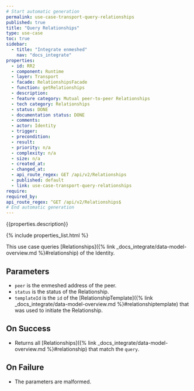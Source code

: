 ```yaml
---
# Start automatic generation
permalink: use-case-transport-query-relationships
published: true
title: "Query Relationships"
type: use-case
toc: true
sidebar:
  - title: "Integrate enmeshed"
    nav: "docs_integrate"
properties:
  - id: RR2
  - component: Runtime
  - layer: Transport
  - facade: RelationshipsFacade
  - function: getRelationships
  - description:
  - feature category: Mutual peer-to-peer Relationships
  - tech category: Relationships
  - status: DONE
  - documentation status: DONE
  - comments:
  - actor: Identity
  - trigger:
  - precondition:
  - result:
  - priority: n/a
  - complexity: n/a
  - size: n/a
  - created_at:
  - changed_at:
  - api_route_regex: GET /api/v2/Relationships
  - published: default
  - link: use-case-transport-query-relationships
require:
required_by:
api_route_regex: ^GET /api/v2/Relationships$
# End automatic generation
---
```


{{properties.description}}

{% include properties_list.html %}

This use case queries [Relationships]({% link _docs_integrate/data-model-overview.md %}#relationship) of the Identity.

## Parameters

- `peer` is the enmeshed address of the peer.
- `status` is the status of the Relationship.
- `templateId` is the `id` of the [RelationshipTemplate]({% link _docs_integrate/data-model-overview.md %}#relationshiptemplate) that was used to initiate the Relationship.

## On Success

- Returns all [Relationships]({% link _docs_integrate/data-model-overview.md %}#relationship) that match the `query`.

## On Failure

- The parameters are malformed.
